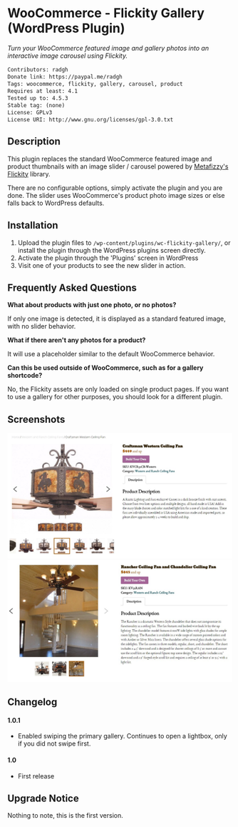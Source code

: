 WooCommerce - Flickity Gallery (WordPress Plugin)
==

_Turn your WooCommerce featured image and gallery photos into an interactive image carousel using Flickity._

    Contributors: radgh
    Donate link: https://paypal.me/radgh
    Tags: woocommerce, flickity, gallery, carousel, product
    Requires at least: 4.1
    Tested up to: 4.5.3
    Stable tag: (none)
    License: GPLv3
    License URI: http://www.gnu.org/licenses/gpl-3.0.txt

## Description ##

This plugin replaces the standard WooCommerce featured image and product thumbnails with an image slider / carousel powered by [Metafizzy's Flickity](http://flickity.metafizzy.co/) library.

There are no configurable options, simply activate the plugin and you are done. The slider uses WooCommerce's product photo image sizes or else falls back to WordPress defaults.

## Installation ##

1. Upload the plugin files to `/wp-content/plugins/wc-flickity-gallery/`, or install the plugin through the WordPress plugins screen directly.
1. Activate the plugin through the 'Plugins' screen in WordPress
1. Visit one of your products to see the new slider in action.

## Frequently Asked Questions ##

**What about products with just one photo, or no photos?**

If only one image is detected, it is displayed as a standard featured image, with no slider behavior.

**What if there aren't any photos for a product?**

It will use a placeholder similar to the default WooCommerce behavior.

**Can this be used outside of WooCommerce, such as for a gallery shortcode?**

No, the Flickity assets are only loaded on single product pages. If you want to use a gallery for other purposes, you should look for a different plugin.

## Screenshots ##

![The Flickity slider in action for a ceiling fan product](screenshot-1.jpg)
![Another product with fewer thumbnails](screenshot-2.jpg)

## Changelog ##

#### 1.0.1
* Enabled swiping the primary gallery. Continues to open a lightbox, only if you did not swipe first.

#### 1.0
* First release

## Upgrade Notice ##

Nothing to note, this is the first version.
